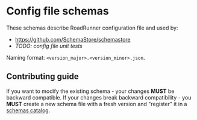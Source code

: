 # Config file schemas

These schemas describe RoadRunner configuration file and used by:

- <https://github.com/SchemaStore/schemastore>
- _TODO: config file unit tests_

Naming format: `<version_major>.<version_minor>.json`.

## Contributing guide

If you want to modify the existing schema - your changes **MUST** be backward compatible. If your changes break backward compatibility - you **MUST** create a new schema file with a fresh version and "register" it in a [schemas catalog][schemas_catalog].

[schemas_catalog]:https://github.com/SchemaStore/schemastore/blob/master/src/api/json/catalog.json
